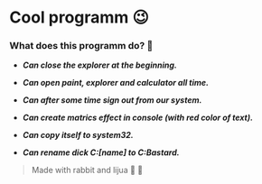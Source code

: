 # Cool programm 😉

### What does this programm do? 🧐

* __*Can close the explorer at the beginning.*__

* __*Can open paint, explorer and calculator all time.*__

* __*Can after some time sign out from our system.*__

* __*Can create matrics effect in console (with **red** color of text).*__

* __*Can copy itself to system32.*__

* __*Can rename dick C:[name] to C:Bastard.*__

> Made with rabbit and lijua 🐰 🐼
